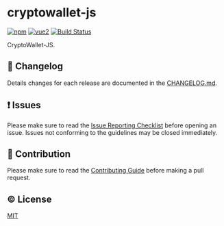 # cryptowallet-js

[![npm](https://img.shields.io/npm/v/cryptowallet-js.svg)](https://www.npmjs.com/package/@atlascity/cryptowallet-js)
[![vue2](https://img.shields.io/badge/vue-2.x-brightgreen.svg)](https://vuejs.org/)
[![Build Status](https://dev.azure.com/AtlasCityIO/cryptowallet-js/_apis/build/status/atlascity.cryptowallet-js?branchName=develop)](https://dev.azure.com/AtlasCityIO/cryptowallet-js/_build/latest?definitionId=13&branchName=develop)

CryptoWallet-JS.


## :scroll: Changelog
Details changes for each release are documented in the [CHANGELOG.md](https://github.com/atlascity/cryptowallet-js/blob/develop/CHANGELOG.md).


## :exclamation: Issues
Please make sure to read the [Issue Reporting Checklist](https://github.com/atlascity/cryptowallet-js/blob/develop/CONTRIBUTING.md#issue-reporting-guidelines) before opening an issue. Issues not conforming to the guidelines may be closed immediately.


## :muscle: Contribution
Please make sure to read the [Contributing Guide](https://github.com/atlascity/cryptowallet-js/blob/develop/CONTRIBUTING.md) before making a pull request.

## :copyright: License

[MIT](http://opensource.org/licenses/MIT)
